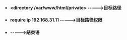 - ####  <directory /var/www/html/private> ----->目标路径
- ####  require ip 192.168.31.11 ----->目标路径权限
- ####  </directory> ----->结束语
